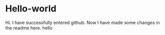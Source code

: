# Hello-world
Hi. I have successfully entered github. Now I have made some changes in the readme here.
hello
